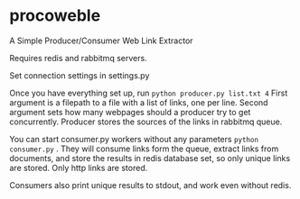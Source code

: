 # procoweble
A Simple Producer/Consumer Web Link Extractor

Requires redis and rabbitmq servers.

Set connection settings in settings.py

Once you have everything set up, run `python producer.py list.txt 4` 
First argument is a filepath to a file with a list of links, one per line. 
Second argument sets how many webpages should a producer try to get concurrently.
Producer stores the sources of the links in rabbitmq queue.

You can start consumer.py workers without any parameters `python consumer.py` . They will consume links form the queue, extract links from documents, and store the results in redis database set, so only unique links are stored. 
Only  http links are stored.

Consumers also print unique results to stdout, and work even without redis.